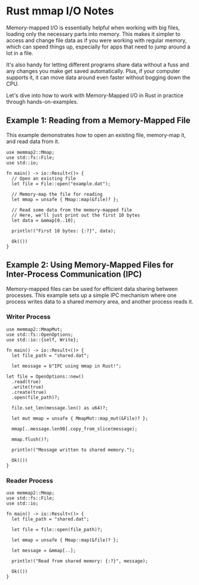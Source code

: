 # Rust mmap I/O Notes

Memory-mapped I/O is essentially helpful when working with big files, loading only the necessary parts into memory. This makes it simpler to access and change file data as if you were working with regular memory, which can speed things up, especially for apps that need to jump around a lot in a file.

It's also handy for letting different programs share data without a fuss and any changes you make get saved automatically. Plus, if your computer supports it, it can move data around even faster without bogging down the CPU.

Let's dive into how to work with Memory-Mapped I/O in Rust in practice through hands-on-examples.

## Example 1: Reading from a Memory-Mapped File

This example demonstrates how to open an existing file, memory-map it, and read data from it.

```
use memmap2::Mmap;
use std::fs::File;
use std::io;

fn main() -> io::Result<()> {
  // Open an existing file
  let file = File::open("example.dat");

  // Memory-map the file for reading
  let mmap = unsafe { Mmap::map(&file)? };

  // Read some data from the memory-mapped file
  // Here, we'll just print out the first 10 bytes
  let data = &mmap[0..10];

  println!("First 10 bytes: {:?}", data);

  Ok(())
}

```

## Example 2: Using Memory-Mapped Files for Inter-Process Communication (IPC)

Memory-mapped files can be used for efficient data sharing between processes. This example sets up a simple IPC mechanism where one process writes data to a shared memory area, and another process reads it.

### Writer Process

```
use memmap2::MmapMut;
use std::fs::OpenOptions;
use std::io::{self, Write};

fn main() -> io::Result<()> {
  let file_path = "shared.dat";

  let message = b"IPC using mmap in Rust!";

let file = OpenOptions::new()
  .read(true)
  .write(true)
  .create(true)
  .open(file_path)?;

  file.set_len(message.len() as u64)?;

  let mut mmap = unsafe { MmapMut::map_mut(&File)? };

  mmap[..message.len90].copy_from_slice(message);

  mmap.flush()?;

  println!("Message written to shared memory.");

  Ok(())
}
```

### Reader Process

```
use memmap2::Mmap;
use std::fs::File;
use std::io;

fn main() -> io::Result<()> {
  let file_path = "shared.dat";

  let file = file::open(file_path)?;

  let mmap = unsafe { Mmap::map(&file)? };

  let message = &mmap[..];

  println!("Read from shared memory: {:?}", message);

  Ok(())
}
```
